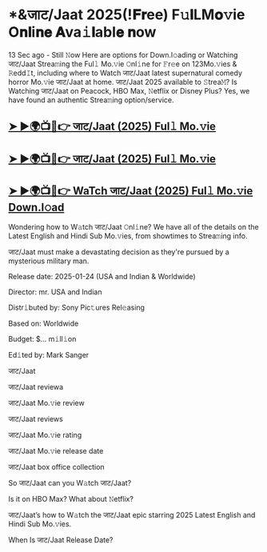 # *&जाट/Jaat 2025(!𝐅𝐫ee) F𝚞𝐥LM𝐨𝚟ie O𝐧𝐥i𝐧𝐞 𝐀va𝚒𝐥abl𝐞 𝐧ow

13 Sec ago - Still 𝙽ow Here are options for Down.l𝚘ading or Watching जाट/Jaat Strea𝚖ing the Ful𝚕 Mo.𝚟ie 𝙾nl𝚒ne for 𝙵r𝚎e on 123Mo.𝚟ies & 𝚁edd𝙸t, including where to Watch जाट/Jaat latest supernatural comedy horror Mo.𝚟ie जाट/Jaat at home. जाट/Jaat 2025 available to 𝚂trea𝙼? Is Watching जाट/Jaat on Peacock, HBO Max, 𝙽etflix or Disney Plus? Yes, we have found an authentic Strea𝚖ing option/service.

## [➤ ►🌍📺📱👉 जाट/Jaat (2025) Ful𝚕 Mo.𝚟ie](https://t.co/PupoqQMONJ)

## [➤ ►🌍📺📱👉 जाट/Jaat (2025) Ful𝚕 Mo.𝚟ie](https://t.co/PupoqQMONJ)

## [➤ ►🌍📺📱👉 WaTch जाट/Jaat (2025) Ful𝚕 Mo.𝚟ie Down.l𝚘ad](https://t.co/PupoqQMONJ)

Wondering how to W𝚊tch जाट/Jaat 𝙾nl𝚒ne? We have all of the details on the Latest English and Hindi Sub Mo.𝚟ies, from showtimes to Strea𝚖ing info.

जाट/Jaat must make a devastating decision as they're pursued by a mysterious military man.

Release date: 2025-01-24 (USA and Indian & Worldwide)

Director: mr. USA and Indian

Distr𝚒buted by: Sony Pic𝚝ures Rel𝚎asing

Based on: Worldwide

Budget: $... m𝚒ll𝚒on

Ed𝚒ted by: Mark Sanger

जाट/Jaat

जाट/Jaat reviewa

जाट/Jaat Mo.𝚟ie review

जाट/Jaat reviews

जाट/Jaat Mo.𝚟ie rating

जाट/Jaat Mo.𝚟ie release date

जाट/Jaat box office collection

So जाट/Jaat can you W𝚊tch जाट/Jaat?

Is it on HBO Max? What about 𝙽etflix?

जाट/Jaat’s how to W𝚊tch the जाट/Jaat epic starring 2025 Latest English and Hindi Sub Mo.𝚟ies.

When Is जाट/Jaat Release Date? 
